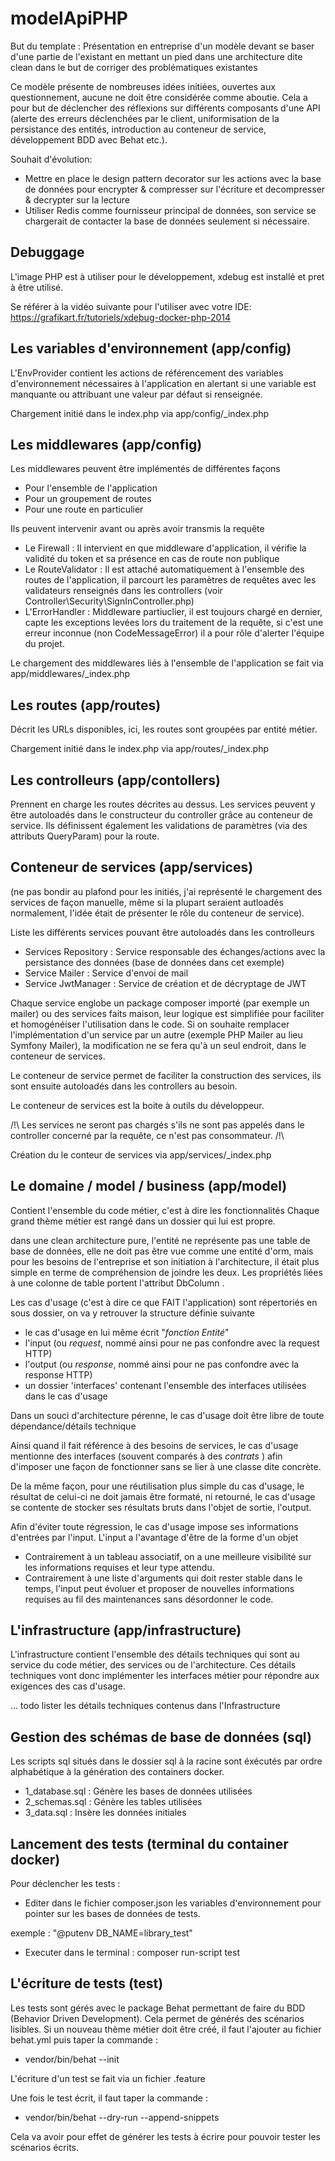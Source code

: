 # modelApiPHP

But du template : Présentation en entreprise d'un modèle devant se baser d'une partie de l'existant en mettant un pied dans une architecture dite clean dans le but de corriger des problématiques existantes

Ce modèle présente de nombreuses idées initiées, ouvertes aux questionnement, 
aucune ne doit être considérée comme aboutie.
Cela a pour but de déclencher des réflexions sur différents composants d'une API
(alerte des erreurs déclenchées par le client, uniformisation de la persistance des entités, introduction au conteneur de service, développement BDD avec Behat etc.).

Souhait d'évolution: 
- Mettre en place le design pattern decorator sur les actions avec la base de données pour encrypter & compresser sur l'écriture et decompresser & decrypter sur la lecture
- Utiliser Redis comme fournisseur principal de données, son service se chargerait de contacter la base de données seulement si nécessaire.

## Debuggage

L'image PHP est à utiliser pour le développement, xdebug est installé et pret à être utilisé.

Se référer à la vidéo suivante pour l'utiliser avec votre IDE: https://grafikart.fr/tutoriels/xdebug-docker-php-2014

## Les variables d'environnement (app/config)

L'EnvProvider contient les actions de référencement des variables d'environnement nécessaires à l'application en alertant si une variable est manquante ou attribuant une valeur par défaut si renseignée.

Chargement initié dans le index.php via app/config/_index.php


## Les middlewares (app/config)

Les middlewares peuvent être implémentés de différentes façons

- Pour l'ensemble de l'application
- Pour un groupement de routes
- Pour une route en particulier

Ils peuvent intervenir avant ou après avoir transmis la requête

- Le Firewall : Il intervient en que middleware d'application, il vérifie la validité du token et sa présence en cas de route non publique
- Le RouteValidator : Il est attaché automatiquement à l'ensemble des routes de l'application, il parcourt les paramètres de requêtes avec les validateurs renseignés dans les controllers (voir Controller\Security\SignInController.php)
- L'ErrorHandler : Middleware partiuclier, il est toujours chargé en dernier, capte les exceptions levées lors du traitement de la requête, si c'est une erreur inconnue (non CodeMessageError) il a pour rôle d'alerter l'équipe du projet.

Le chargement des middlewares liés à l'ensemble de l'application se fait via app/middlewares/_index.php


## Les routes (app/routes)

Décrit les URLs disponibles, ici, les routes sont groupées par entité métier.

Chargement initié dans le index.php via app/routes/_index.php


## Les controlleurs (app/contollers)

Prennent en charge les routes décrites au dessus.
Les services peuvent y être autoloadés dans le constructeur du controller grâce au conteneur de service.
Ils définissent également les validations de paramètres (via des attributs QueryParam) pour la route.


## Conteneur de services (app/services)
(ne pas bondir au plafond pour les initiés, j'ai représenté le chargement des services de façon manuelle, même si la plupart seraient autloadés normalement, l'idée était de présenter le rôle du conteneur de service).

Liste les différents services pouvant être autoloadés dans les controlleurs

- Services Repository : Service responsable des échanges/actions avec la persistance des données (base de données dans cet exemple)
- Service Mailer : Service d'envoi de mail
- Service JwtManager : Service de création et de décryptage de JWT

Chaque service englobe un package composer importé (par exemple un mailer) ou des services faits maison, leur logique est simplifiée pour faciliter et homogénéiser l'utilisation dans le code. Si on souhaite remplacer l'implémentation d'un service par un autre (exemple PHP Mailer au lieu Symfony Mailer), la modification ne se fera qu'à un seul endroit, dans le conteneur de services.

Le conteneur de service permet de faciliter la construction des services, ils sont ensuite autoloadés dans les controllers au besoin.

Le conteneur de services est la boite à outils du développeur.

/!\ Les services ne seront pas chargés s'ils ne sont pas appelés dans le controller concerné par la requête, ce n'est pas consommateur. /!\

Création du le conteur de services via app/services/_index.php


## Le domaine / model / business (app/model)

Contient l'ensemble du code métier, c'est à dire les fonctionnalités
Chaque grand thème métier est rangé dans un dossier qui lui est propre.

dans une clean architecture pure, l'entité ne représente pas une table de base de données, elle ne doit pas être vue comme une entité d'orm, mais pour les besoins de l'entreprise et son initiation à l'architecture, il était plus simple en terme de compréhension de joindre les deux.
Les propriétés liées à une colonne de table portent l'attribut DbColumn .

Les cas d'usage (c'est à dire ce que FAIT l'application) sont répertoriés en sous dossier, on va y retrouver la structure définie suivante

- le cas d'usage en lui même écrit "*fonction* *Entité*"
- l'input (ou *request*, nommé ainsi pour ne pas confondre avec la request HTTP)
- l'output (ou *response*, nommé ainsi pour ne pas confondre avec la response HTTP)
- un dossier 'interfaces' contenant l'ensemble des interfaces utilisées dans le cas d'usage

Dans un souci d'architecture pérenne, le cas d'usage doit être libre de toute dépendance/détails technique

Ainsi quand il fait référence à des besoins de services, le cas d'usage mentionne des interfaces (souvent comparés à des *contrats* ) afin d'imposer une façon de fonctionner sans se lier à une classe dite concrète.

De la même façon, pour une réutilisation plus simple du cas d'usage, le résultat de celui-ci ne doit jamais être formaté, ni retourné, le cas d'usage se contente de stocker ses résultats bruts dans l'objet de sortie, l'output.

Afin d'éviter toute régression, le cas d'usage impose ses informations d'entrées par l'input. L'input a l'avantage d'être de la forme d'un objet

- Contrairement à un tableau associatif, on a une meilleure visibilité sur les informations requises et leur type attendu.
- Contrairement à une liste d'arguments qui doit rester stable dans le temps, l'input peut évoluer et proposer de nouvelles informations requises au fil des maintenances sans désordonner le code.

## L'infrastructure (app/infrastructure)

L'infrastructure contient l'ensemble des détails techniques qui sont au service du code métier, des services ou de l'architecture.
Ces détails techniques vont donc implémenter les interfaces métier pour répondre aux exigences des cas d'usage.

... todo lister les  détails techniques contenus dans l'Infrastructure

## Gestion des schémas de base de données (sql)

Les scripts sql situés dans le dossier sql à la racine sont éxécutés par ordre alphabétique à la génération des containers docker.

- 1_database.sql : Génère les bases de données utilisées
- 2_schemas.sql : Génère les tables utilisées
- 3_data.sql : Insère les données initiales


## Lancement des tests (terminal du container docker)

Pour déclencher les tests :

- Editer dans le fichier composer.json les variables d'environnement pour pointer sur les bases de données de tests.

exemple : "@putenv DB_NAME=library_test"

- Executer dans le terminal : composer run-script test


## L'écriture de tests (test)

Les tests sont gérés avec le package Behat permettant de faire du BDD (Behavior Driven Development).
Cela permet de générés des scénarios lisibles.
Si un nouveau thème métier doit être créé, il faut l'ajouter au fichier behat.yml puis taper la commande :
- vendor/bin/behat --init

L'écriture d'un test se fait via un fichier .feature

Une fois le test écrit, il faut taper la commande : 
- vendor/bin/behat --dry-run --append-snippets

Cela va avoir pour effet de générer les tests à écrire pour pouvoir tester les scénarios écrits.
